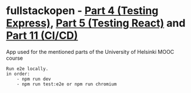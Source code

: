 # fullstackopen - [Part 4 (Testing Express)](https://fullstackopen.com/en/part4), [Part 5 (Testing React)](https://fullstackopen.com/en/part5) and [Part 11 (CI/CD)](https://fullstackopen.com/en/part11/expanding_further#exercises-11-19-11-21)

App used for the mentioned parts of the University of Helsinki MOOC course

```
Run e2e locally.
in order:
	- npm run dev
	- npm run test:e2e or npm run chromium
```
